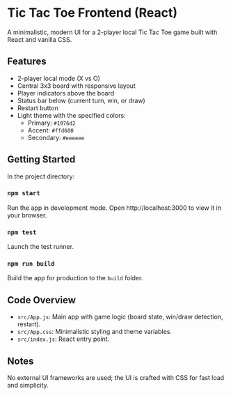 # Tic Tac Toe Frontend (React)

A minimalistic, modern UI for a 2-player local Tic Tac Toe game built with React and vanilla CSS.

## Features

- 2-player local mode (X vs O)
- Central 3x3 board with responsive layout
- Player indicators above the board
- Status bar below (current turn, win, or draw)
- Restart button
- Light theme with the specified colors:
  - Primary: `#1976d2`
  - Accent: `#ffd600`
  - Secondary: `#eeeeee`

## Getting Started

In the project directory:

### `npm start`
Run the app in development mode.
Open http://localhost:3000 to view it in your browser.

### `npm test`
Launch the test runner.

### `npm run build`
Build the app for production to the `build` folder.

## Code Overview

- `src/App.js`: Main app with game logic (board state, win/draw detection, restart).
- `src/App.css`: Minimalistic styling and theme variables.
- `src/index.js`: React entry point.

## Notes

No external UI frameworks are used; the UI is crafted with CSS for fast load and simplicity.
